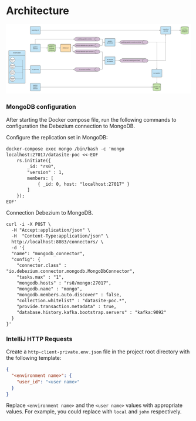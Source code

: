 # Architecture
![garden-architecture](docs/garden-architecture.png)

### MongoDB configuration

After starting the Docker compose file, run the following commands to
configuration the Debezium connection to MongoDB.

Configure the replication set in MongoDB:
```shell
docker-compose exec mongo /bin/bash -c 'mongo localhost:27017/datasite-poc <<-EOF
    rs.initiate({
        _id: "rs0",
        "version" : 1,
        members: [
            { _id: 0, host: "localhost:27017" }
        ]
    });
EOF'
```

Connection Debezium to MongoDB.
```shell
curl -i -X POST \
  -H "Accept:application/json" \
  -H  "Content-Type:application/json" \
  http://localhost:8083/connectors/ \
  -d '{
  "name": "mongodb_connector",
  "config": {
    "connector.class" : "io.debezium.connector.mongodb.MongoDbConnector",
    "tasks.max" : "1",
    "mongodb.hosts" : "rs0/mongo:27017",
    "mongodb.name" : "mongo",
    "mongodb.members.auto.discover" : false,
    "collection.whitelist" : "datasite-poc.*",
    "provide.transaction.metadata" : true,
    "database.history.kafka.bootstrap.servers" : "kafka:9092"
  }
}'
```

### IntelliJ HTTP Requests

Create a `http-client-private.env.json` file in the project root directory with
the following template:
```json
{
  "<environment name>": {
    "user_id": "<user name>"
  }
}
```

Replace `<environment name>` and the `<user name>` values with appropriate
values. For example, you could replace with `local` and `john` respectively.
